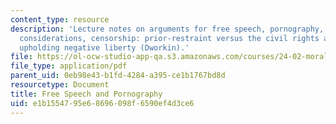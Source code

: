 ```yaml
---
content_type: resource
description: 'Lecture notes on arguments for free speech, pornography, feminist anti-porn
  considerations, censorship: prior-restraint versus the civil rights approach, and
  upholding negative liberty (Dworkin).'
file: https://ol-ocw-studio-app-qa.s3.amazonaws.com/courses/24-02-moral-problems-and-the-good-life-fall-2008/e1b1554795e68696098f6590ef4d3ce6_lec_20.pdf
file_type: application/pdf
parent_uid: 0eb98e43-b1fd-4284-a395-ce1b1767bd8d
resourcetype: Document
title: Free Speech and Pornography
uid: e1b15547-95e6-8696-098f-6590ef4d3ce6
---
```

